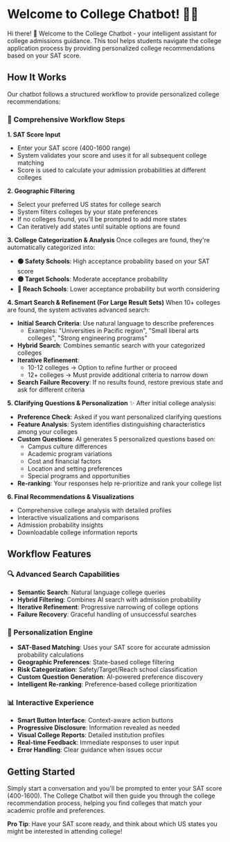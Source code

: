 # Welcome to College Chatbot! 🚀🤖

Hi there! 👋 Welcome to the College Chatbot - your intelligent assistant for college admissions guidance. This tool helps students navigate the college application process by providing personalized college recommendations based on your SAT score.

## How It Works

Our chatbot follows a structured workflow to provide personalized college recommendations:

### 🎯 Comprehensive Workflow Steps

**1. SAT Score Input**
- Enter your SAT score (400-1600 range)
- System validates your score and uses it for all subsequent college matching
- Score is used to calculate your admission probabilities at different colleges

**2. Geographic Filtering**
- Select your preferred US states for college search
- System filters colleges by your state preferences
- If no colleges found, you'll be prompted to add more states
- Can iteratively add states until suitable options are found

**3. College Categorization & Analysis**
Once colleges are found, they're automatically categorized into:
- **🟢 Safety Schools**: High acceptance probability based on your SAT score
- **🟡 Target Schools**: Moderate acceptance probability
- **🔴 Reach Schools**: Lower acceptance probability but worth considering

**4. Smart Search & Refinement (For Large Result Sets)**
When 10+ colleges are found, the system activates advanced search:
- **Initial Search Criteria**: Use natural language to describe preferences
  - Examples: "Universities in Pacific region", "Small liberal arts colleges", "Strong engineering programs"
- **Hybrid Search**: Combines semantic search with your categorized colleges
- **Iterative Refinement**:
  - 10-12 colleges → Option to refine further or proceed
  - 12+ colleges → Must provide additional criteria to narrow down
- **Search Failure Recovery**: If no results found, restore previous state and ask for different criteria

**5. Clarifying Questions & Personalization** ✨
After initial college analysis:
- **Preference Check**: Asked if you want personalized clarifying questions
- **Feature Analysis**: System identifies distinguishing characteristics among your colleges
- **Custom Questions**: AI generates 5 personalized questions based on:
  - Campus culture differences
  - Academic program variations
  - Cost and financial factors
  - Location and setting preferences
  - Special programs and opportunities
- **Re-ranking**: Your responses help re-prioritize and rank your college list

**6. Final Recommendations & Visualizations**
- Comprehensive college analysis with detailed profiles
- Interactive visualizations and comparisons
- Admission probability insights
- Downloadable college information reports



## Workflow Features

### 🔍 Advanced Search Capabilities
- **Semantic Search**: Natural language college queries
- **Hybrid Filtering**: Combines AI search with admission probability
- **Iterative Refinement**: Progressive narrowing of college options
- **Failure Recovery**: Graceful handling of unsuccessful searches

### 🎯 Personalization Engine
- **SAT-Based Matching**: Uses your SAT score for accurate admission probability calculations
- **Geographic Preferences**: State-based college filtering
- **Risk Categorization**: Safety/Target/Reach school classification
- **Custom Question Generation**: AI-powered preference discovery
- **Intelligent Re-ranking**: Preference-based college prioritization

### 📊 Interactive Experience
- **Smart Button Interface**: Context-aware action buttons
- **Progressive Disclosure**: Information revealed as needed
- **Visual College Reports**: Detailed institution profiles
- **Real-time Feedback**: Immediate responses to user input
- **Error Handling**: Clear guidance when issues occur

## Getting Started

Simply start a conversation and you'll be prompted to enter your SAT score (400-1600). The College Chatbot will then guide you through the college recommendation process, helping you find colleges that match your academic profile and preferences.

**Pro Tip**: Have your SAT score ready, and think about which US states you might be interested in attending college!
